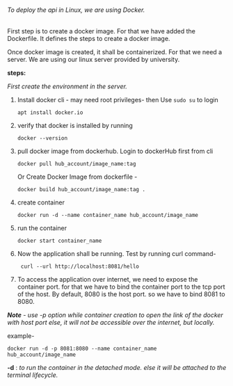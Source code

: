 ###### _To deploy the api in Linux, we are using Docker._

First step is to create a docker image. For that we have added the Dockerfile.
It defines the steps to create a docker image.

Once docker image is created, it shall be containerized. For that we need a server.
We are using our linux server provided by university.

**steps:** 

_First create the environment in the server._ 

1) Install docker cli - may need root privileges- then Use `sudo su` to login
    
   `apt install docker.io`
   
2)  verify that docker is installed by running
    
    `docker --version`
3) pull docker image from dockerhub. Login to dockerHub first from cli
   
   `docker pull hub_account/image_name:tag`
   
   Or Create Docker Image from dockerfile -
   
   `docker build hub_account/image_name:tag .`
   
4) create container
   
   `docker run -d --name container_name hub_account/image_name`
5) run the container
   
   `docker start container_name`

6) Now the application shall be running. Test by running curl command-
    
        curl --url http://localhost:8081/hello

7) To access the application over internet, we need to expose the container port.
   for that we have to bind the container port to the tcp port of the host.
   By default, 8080 is the host port. so we have to bind 8081 to 8080.
   
***Note*** - _use -p option while container creation to open the link of the docker with host port
    else, it will not be accessible over the internet, but locally._
    
example- 

    docker run -d -p 8081:8080 --name container_name hub_account/image_name

**-d**  : _to run the container in the detached mode. else it will be attached to the terminal lifecycle._
